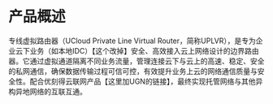 # 产品概述

专线虚拟路由器（UCloud Private Line Virtual Router，简称UPLVR），是专为企业云下业务（如本地IDC）【这个改掉】安全、高效接入云上网络设计的边界路由器。它通过虚拟通道隔离不同业务流量，管理连接云下与云上的高速、稳定、安全的私网通信，确保数据传输过程可信可控，有效提升业务上云的网络通信质量与安全性。配合优刻得云联网产品【这里加UGN的链接】，最终实现托管网络与其他异构异地网络的互联互通。
